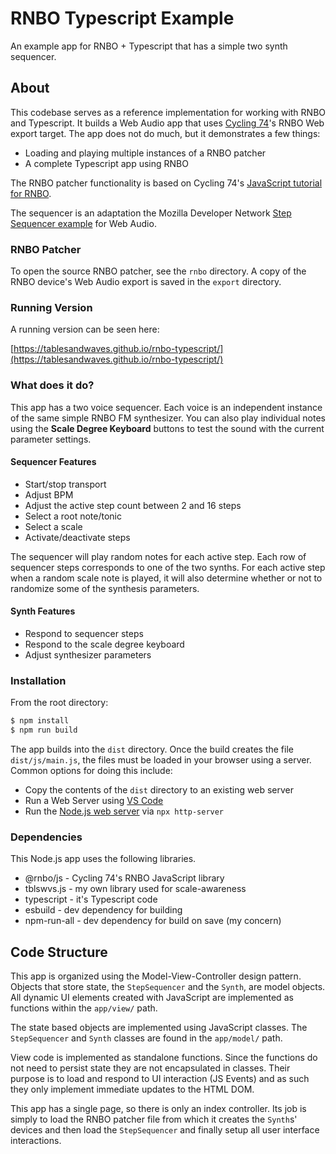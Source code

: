 # RNBO Typescript Example

An example app for RNBO + Typescript that has a simple two synth sequencer.

## About

This codebase serves as a reference implementation for working with RNBO and Typescript. It builds a Web Audio app that uses [Cycling 74](https://cycling74.com/)'s RNBO Web export target. The app does not do much, but it demonstrates a few things:

* Loading and playing multiple instances of a RNBO patcher
* A complete Typescript app using RNBO

The RNBO patcher functionality is based on Cycling 74's [JavaScript tutorial for RNBO](https://rnbo.cycling74.com/learn/getting-the-rnbojs-library).

The sequencer is an adaptation the Mozilla Developer Network [Step Sequencer example](https://github.com/mdn/webaudio-examples/tree/main/step-sequencer) for Web Audio.

### RNBO Patcher

To open the source RNBO patcher, see the `rnbo` directory. A copy of the RNBO device's Web Audio export is saved in the `export` directory.

### Running Version

A running version can be seen here:

[https://tablesandwaves.github.io/rnbo-typescript/](https://tablesandwaves.github.io/rnbo-typescript/)

### What does it do?

This app has a two voice sequencer. Each voice is an independent instance of the same simple RNBO FM synthesizer. You can also play individual notes using the **Scale Degree Keyboard** buttons to test the sound with the current parameter settings.

#### Sequencer Features

* Start/stop transport
* Adjust BPM
* Adjust the active step count between 2 and 16 steps
* Select a root note/tonic
* Select a scale
* Activate/deactivate steps

The sequencer will play random notes for each active step. Each row of sequencer steps corresponds to one of the two synths. For each active step when a random scale note is played, it will also determine whether or not to randomize some of the synthesis parameters.

#### Synth Features

* Respond to sequencer steps
* Respond to the scale degree keyboard
* Adjust synthesizer parameters

### Installation

From the root directory:

```bash
$ npm install
$ npm run build
```

The app builds into the `dist` directory. Once the build creates the file `dist/js/main.js`, the files must be loaded in your browser using a server. Common options for doing this include:

* Copy the contents of the `dist` directory to an existing web server
* Run a Web Server using [VS Code](https://code.visualstudio.com/)
* Run the [Node.js web server](https://www.npmjs.com/package/http-server) via `npx http-server`

### Dependencies

This Node.js app uses the following libraries.

* @rnbo/js - Cycling 74's RNBO JavaScript library
* tblswvs.js - my own library used for scale-awareness
* typescript - it's Typescript code
* esbuild - dev dependency for building
* npm-run-all - dev dependency for build on save (my concern)

## Code Structure

This app is organized using the Model-View-Controller design pattern. Objects that store state, the `StepSequencer` and the `Synth`, are model objects. All dynamic UI elements created with JavaScript are implemented as functions within the `app/view/` path.

The state based objects are implemented using JavaScript classes. The `StepSequencer` and `Synth` classes are found in the `app/model/` path.

View code is implemented as standalone functions. Since the functions do not need to persist state they are not encapsulated in classes. Their purpose is to load and respond to UI interaction (JS Events) and as such they only implement immediate updates to the HTML DOM.

This app has a single page, so there is only an index controller. Its job is simply to load the RNBO patcher file from which it creates the `Synth`s' devices and then load the `StepSequencer` and finally setup all user interface interactions.
